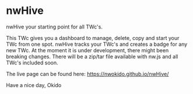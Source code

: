 # nwHive
nwHive your starting point for all TWc's.

This TWc gives you a dashboard to manage, delete, copy and start your TWc from one spot.
nwHive tracks your TWc's and creates a badge for any new TWc.
At the moment it is under development, there might been breaking changes.
There will be a zip/tar file available with nw.js and all TWc's included soon.

The live page can be found here: https://nwokido.github.io/nwHive/

Have a nice day, Okido
